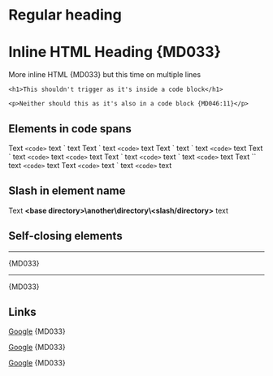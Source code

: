 # Regular heading

<h1>Inline HTML Heading {MD033}</h1>

<p>More inline HTML {MD033}
but this time on multiple lines
</p>

    <h1>This shouldn't trigger as it's inside a code block</h1>

```text
<p>Neither should this as it's also in a code block {MD046:11}</p>
```

## Elements in code spans

Text `<code>` text \` text
Text \` text `<code>` text
Text \` text \` text `<code>` text
Text \` text `<code>` text `<code>` text
Text \` text `<code>` text \` text `<code>` text
Text \`\` text `<code>` text
Text `<code>` text \` text `<code>` text

## Slash in element name

Text **\<base directory>\another\directory\\<slash/directory>** text

## Self-closing elements

<hr> {MD033}

<hr/> {MD033}

## Links

<a href="https://example.com">Google</a> {MD033}

<a href="https://example.com" target="_blank">Google</a> {MD033}

<a href="https://example.com:9999" target="_blank">Google</a> {MD033}
